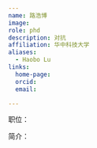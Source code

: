 ```yaml
---
name: 路浩博
image: 
role: phd
description: 对抗
affiliation: 华中科技大学
aliases:
  - Haobo Lu
links:
  home-page: 
  orcid: 
  email: 

---
```


职位：

简介：
